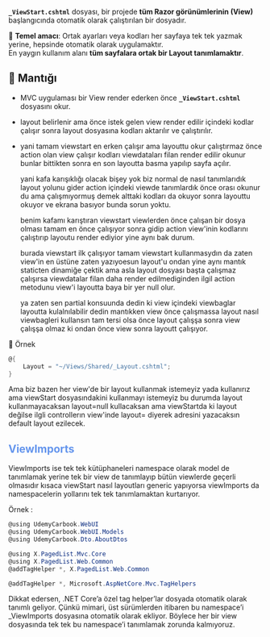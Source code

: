 
**`_ViewStart.cshtml`** dosyası, bir projede **tüm Razor görünümlerinin (View)** başlangıcında otomatik olarak çalıştırılan bir dosyadır.

📌 **Temel amacı**: Ortak ayarları veya kodları her sayfaya tek tek yazmak yerine, hepsinde otomatik olarak uygulamaktır.  
En yaygın kullanım alanı **tüm sayfalara ortak bir Layout tanımlamaktır**.

## 📍 Mantığı

- MVC uygulaması bir View render ederken önce **`_ViewStart.cshtml`** dosyasını okur.
    
- layout belirlenir ama önce istek gelen view render edilir içindeki kodlar çalışır sonra layout dosyasına kodları aktarılır ve çalıştırılır.

-  yani tamam viewstart en erken çalışır ama layouttu okur çalıştırmaz önce action olan view çalışır kodları viewdataları filan render edilir okunur bunlar bittikten sonra en son layoutta basma yapılıp sayfa açılır.

   yani kafa karışıklığı olacak bişey yok biz normal de nasıl tanımlarıdık layout yolunu gider action içindeki viewde tanımlardık önce orası okunur du ama çalışmıyormuş demek alttaki kodları da okuyor sonra layouttu okuyor ve ekrana basıyor bunda sorun yoktu.

    benim kafamı karıştıran viewstart viewlerden önce çalışan bir dosya olması tamam en önce çalışıyor sonra gidip action view'inin kodlarını çalıştırıp layoutu render ediyior yine aynı bak durum.

    burada viewstart ilk çalışıyor tamam viewstart kullanmasydın da zaten view'in en üstüne zaten yazıyoesun layout'u ondan yine aynı mantık staticten dinamiğe çektik ama asla layout dosyası başta çalışmaz çalışırsa viewdatalar filan daha render edilmediginden ilgil action metodunu view'i layoutta baya bir yer null olur.
    
	ya zaten sen partial konsuunda dedin ki view içindeki viewbaglar layoutta kulalnılabilir dedin mantıkken view önce çalışmassa layout nasıl viewbagleri kullansın tam tersi olsa önce layout çalışşa sonra view çalışşa olmaz ki ondan önce view sonra layoutt çalışıyor.


📌 Örnek

```cs
@{
    Layout = "~/Views/Shared/_Layout.cshtml";
}
```

Ama biz bazen her view'de bir layout kullanmak istemeyiz yada kullanırız ama viewStart dosyasındakini kullanmayı istemeyiz bu durumda layout kullanmayacaksan layout=null kullacaksan ama viewStartda ki layout değilse ilgli controllerın view'inde layout= diyerek adresini yazacaksın default layout ezilecek.

## <font color="#6495ed">ViewImports</font>

ViewImports ise tek tek kütüphaneleri namespace olarak model de tanımlamak yerine tek bir view de  tanımlayıp bütün viewlerde geçerli olmasıdır kısaca viewStart nasıl layoutları generic yapıyorsa viewImports da namespacelerin yollarını  tek tek tanımlamaktan kurtarıyor.


Örnek :

```csharp
@using UdemyCarbook.WebUI
@using UdemyCarbook.WebUI.Models
@using UdemyCarbook.Dto.AboutDtos

@using X.PagedList.Mvc.Core
@using X.PagedList.Web.Common
@addTagHelper *, X.PagedList.Web.Common

@addTagHelper *, Microsoft.AspNetCore.Mvc.TagHelpers
```

Dikkat edersen, .NET Core’a özel tag helper’lar dosyada otomatik olarak tanımlı geliyor. Çünkü mimari, üst sürümlerden itibaren bu namespace’i _ViewImports dosyasına otomatik olarak ekliyor. Böylece her bir view dosyasında tek tek bu namespace’i tanımlamak zorunda kalmıyoruz.

